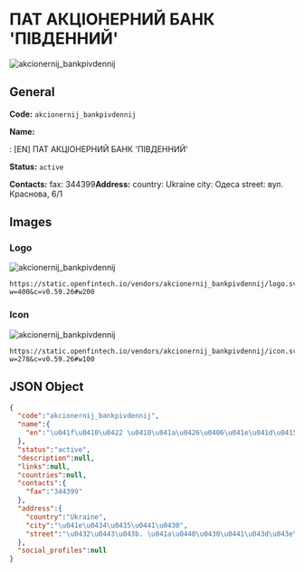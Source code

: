 
# ПАТ АКЦІОНЕРНИЙ БАНК 'ПІВДЕННИЙ' 
![akcionernij_bankpivdennij](https://static.openfintech.io/vendors/akcionernij_bankpivdennij/logo.svg?w=400&c=v0.59.26#w200)  

## General 
 
**Code:** `akcionernij_bankpivdennij` 
 
**Name:** 
 
:	[EN] ПАТ АКЦІОНЕРНИЙ БАНК 'ПІВДЕННИЙ' 
 
**Status:** `active` 
 
**Contacts:** 
fax: 344399**Address:** 
country: Ukraine 
city: Одеса 
street: вул. Краснова, 6/1 

## Images 

### Logo 
 
![akcionernij_bankpivdennij](https://static.openfintech.io/vendors/akcionernij_bankpivdennij/logo.svg?w=400&c=v0.59.26#w200)  

```
https://static.openfintech.io/vendors/akcionernij_bankpivdennij/logo.svg?w=400&c=v0.59.26#w200
```  

### Icon 
 
![akcionernij_bankpivdennij](https://static.openfintech.io/vendors/akcionernij_bankpivdennij/icon.svg?w=278&c=v0.59.26#w100)  

```
https://static.openfintech.io/vendors/akcionernij_bankpivdennij/icon.svg?w=278&c=v0.59.26#w100
```  

## JSON Object 

```json
{
  "code":"akcionernij_bankpivdennij",
  "name":{
    "en":"\u041f\u0410\u0422 \u0410\u041a\u0426\u0406\u041e\u041d\u0415\u0420\u041d\u0418\u0419 \u0411\u0410\u041d\u041a '\u041f\u0406\u0412\u0414\u0415\u041d\u041d\u0418\u0419'"
  },
  "status":"active",
  "description":null,
  "links":null,
  "countries":null,
  "contacts":{
    "fax":"344399"
  },
  "address":{
    "country":"Ukraine",
    "city":"\u041e\u0434\u0435\u0441\u0430",
    "street":"\u0432\u0443\u043b. \u041a\u0440\u0430\u0441\u043d\u043e\u0432\u0430, 6\/1"
  },
  "social_profiles":null
}
```  
